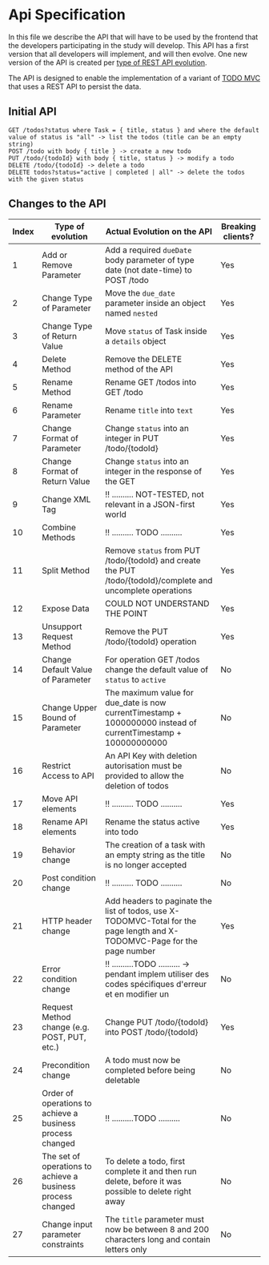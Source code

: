 # Api Specification

In this file we describe the API that will have to be used by the frontend that the developers participating in the study will develop. This API has a first version that all developers will implement, and will then evolve. One new version of the API is created per [type of REST API evolution](../resources/api-evolutions-list.md).

The API is designed to enable the implementation of a variant of [TODO MVC](http://todomvc.com/) that uses a REST API to persist the data.

## Initial API

```
GET /todos?status where Task = { title, status } and where the default value of status is "all" -> list the todos (title can be an empty string)
POST /todo with body { title } -> create a new todo
PUT /todo/{todoId} with body { title, status } -> modify a todo
DELETE /todo/{todoId} -> delete a todo
DELETE todos?status="active | completed | all" -> delete the todos with the given status
```

## Changes to the API

| Index | Type of evolution                                           | Actual Evolution on the API                                                                                               | Breaking clients? |
| ----- | ----------------------------------------------------------- | ------------------------------------------------------------------------------------------------------------------------- | ----------------- |
| 1     | Add or Remove Parameter                                     | Add a required `dueDate` body parameter of type date (not date-time) to POST /todo                                        | Yes               |
| 2     | Change Type of Parameter                                    | Move the `due_date` parameter inside an object named `nested`                                                             | Yes               |
| 3     | Change Type of Return Value                                 | Move `status` of Task inside a `details` object                                                                           | Yes               |
| 4     | Delete Method                                               | Remove the DELETE method of the API                                                                                       | Yes               |
| 5     | Rename Method                                               | Rename GET /todos into GET /todo                                                                                          | Yes               |
| 6     | Rename Parameter                                            | Rename `title` into `text`                                                                                                | Yes               |
| 7     | Change Format of Parameter                                  | Change `status` into an integer in PUT /todo/{todoId}                                                                     | Yes               |
| 8     | Change Format of Return Value                               | Change `status` into an integer in the response of the GET                                                                | Yes               |
| 9     | Change XML Tag                                              | !! .......... NOT-TESTED, not relevant in a JSON-first world                                                              | Yes               |
| 10    | Combine Methods                                             | !! .......... TODO ..........                                                                                             | Yes               |
| 11    | Split Method                                                | Remove `status` from PUT /todo/{todoId} and create the PUT /todo/{todoId}/complete and uncomplete operations              | Yes               |
| 12    | Expose Data                                                 | COULD NOT UNDERSTAND THE POINT                                                                                            | Yes               |
| 13    | Unsupport Request Method                                    | Remove the PUT /todo/{todoId} operation                                                                                   | Yes               |
| 14    | Change Default Value of Parameter                           | For operation GET /todos change the default value of `status` to `active`                                                 | No                |
| 15    | Change Upper Bound of Parameter                             | The maximum value for due_date is now currentTimestamp + 1000000000 instead of currentTimestamp + 100000000000            | No                |
| 16    | Restrict Access to API                                      | An API Key with deletion autorisation must be provided to allow the deletion of todos                                     | No                |
| 17    | Move API elements                                           | !! .......... TODO ..........                                                                                             | Yes               |
| 18    | Rename API elements                                         | Rename the status active into todo                                                                                        | Yes               |
| 19    | Behavior change                                             | The creation of a task with an empty string as the title is no longer accepted                                            | No                |
| 20    | Post condition change                                       | !! .......... TODO ..........                                                                                             | No                |
| 21    | HTTP header change                                          | Add headers to paginate the list of todos, use X-TODOMVC-Total for the page length and X-TODOMVC-Page for the page number | Yes               |
| 22    | Error condition change                                      | !! ..........TODO .......... -> pendant implem utiliser des codes spécifiques d'erreur et en modifier un                  | No                |
| 23    | Request Method change (e.g. POST, PUT, etc.)                | Change PUT /todo/{todoId} into POST /todo/{todoId}                                                                        | Yes               |
| 24    | Precondition change                                         | A todo must now be completed before being deletable                                                                       | No                |
| 25    | Order of operations to achieve a business process changed   | !! ..........TODO ..........                                                                                              | No                |
| 26    | The set of operations to achieve a business process changed | To delete a todo, first complete it and then run delete, before it was possible to delete right away                      | No                |
| 27    | Change input parameter constraints                          | The `title` parameter must now be between 8 and 200 characters long and contain letters only                              | No                |
